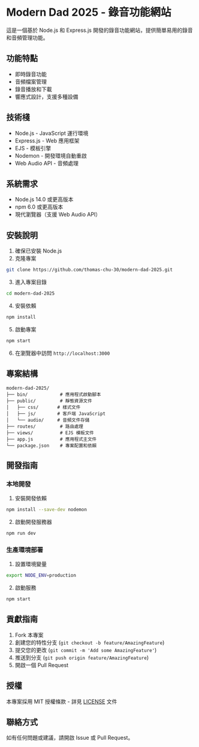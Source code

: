 # Modern Dad 2025 - 錄音功能網站

這是一個基於 Node.js 和 Express.js 開發的錄音功能網站，提供簡單易用的錄音和音頻管理功能。

## 功能特點

- 即時錄音功能
- 音頻檔案管理
- 錄音播放和下載
- 響應式設計，支援多種設備

## 技術棧

- Node.js - JavaScript 運行環境
- Express.js - Web 應用框架
- EJS - 模板引擎
- Nodemon - 開發環境自動重啟
- Web Audio API - 音頻處理

## 系統需求

- Node.js 14.0 或更高版本
- npm 6.0 或更高版本
- 現代瀏覽器（支援 Web Audio API）

## 安裝說明

1. 確保已安裝 Node.js
2. 克隆專案

```bash
git clone https://github.com/thomas-chu-30/modern-dad-2025.git
```

3. 進入專案目錄

```bash
cd modern-dad-2025
```

4. 安裝依賴

```bash
npm install
```

5. 啟動專案

```bash
npm start
```

6. 在瀏覽器中訪問 `http://localhost:3000`

## 專案結構

```
modern-dad-2025/
├── bin/            # 應用程式啟動腳本
├── public/         # 靜態資源文件
│   ├── css/       # 樣式文件
│   ├── js/        # 客戶端 JavaScript
│   └── audio/     # 音頻文件存儲
├── routes/         # 路由處理
├── views/          # EJS 模板文件
├── app.js          # 應用程式主文件
└── package.json    # 專案配置和依賴
```

## 開發指南

### 本地開發

1. 安裝開發依賴

```bash
npm install --save-dev nodemon
```

2. 啟動開發服務器

```bash
npm run dev
```

### 生產環境部署

1. 設置環境變量

```bash
export NODE_ENV=production
```

2. 啟動服務

```bash
npm start
```

## 貢獻指南

1. Fork 本專案
2. 創建您的特性分支 (`git checkout -b feature/AmazingFeature`)
3. 提交您的更改 (`git commit -m 'Add some AmazingFeature'`)
4. 推送到分支 (`git push origin feature/AmazingFeature`)
5. 開啟一個 Pull Request

## 授權

本專案採用 MIT 授權條款 - 詳見 [LICENSE](LICENSE) 文件

## 聯絡方式

如有任何問題或建議，請開啟 Issue 或 Pull Request。

